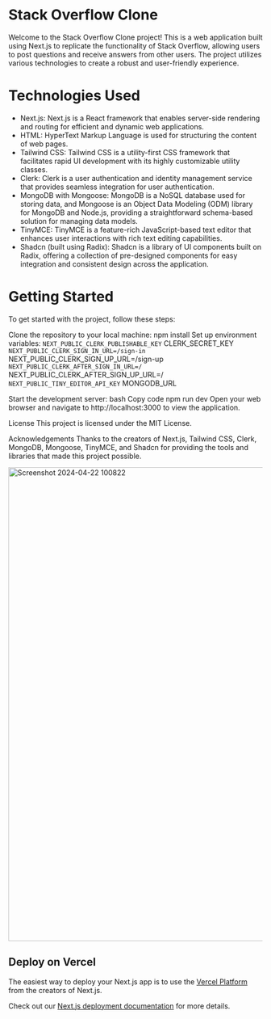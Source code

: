 
# Stack Overflow Clone
Welcome to the Stack Overflow Clone project! This is a web application built using Next.js to replicate the functionality of Stack Overflow, allowing users to post questions and receive answers from other users. The project utilizes various technologies to create a robust and user-friendly experience.

# Technologies Used
- Next.js: Next.js is a React framework that enables server-side rendering and routing for efficient and dynamic web applications.
- HTML: HyperText Markup Language is used for structuring the content of web pages.
- Tailwind CSS: Tailwind CSS is a utility-first CSS framework that facilitates rapid UI development with its highly customizable utility classes.
- Clerk: Clerk is a user authentication and identity management service that provides seamless integration for user authentication.
- MongoDB with Mongoose: MongoDB is a NoSQL database used for storing data, and Mongoose is an Object Data Modeling (ODM) library for MongoDB and Node.js, providing a straightforward schema-based solution for managing data models.
- TinyMCE: TinyMCE is a feature-rich JavaScript-based text editor that enhances user interactions with rich text editing capabilities.
- Shadcn (built using Radix): Shadcn is a library of UI components built on Radix, offering a collection of pre-designed components for easy integration and consistent design across the application.

# Getting Started
To get started with the project, follow these steps:

Clone the repository to your local machine:
npm install
Set up environment variables:
` NEXT_PUBLIC_CLERK_PUBLISHABLE_KEY
` CLERK_SECRET_KEY
` NEXT_PUBLIC_CLERK_SIGN_IN_URL=/sign-in
` NEXT_PUBLIC_CLERK_SIGN_UP_URL=/sign-up
` NEXT_PUBLIC_CLERK_AFTER_SIGN_IN_URL=/
` NEXT_PUBLIC_CLERK_AFTER_SIGN_UP_URL=/
` NEXT_PUBLIC_TINY_EDITOR_API_KEY
` MONGODB_URL

Start the development server:
bash
Copy code
npm run dev
Open your web browser and navigate to http://localhost:3000 to view the application.

License
This project is licensed under the MIT License.

Acknowledgements
Thanks to the creators of Next.js, Tailwind CSS, Clerk, MongoDB, Mongoose, TinyMCE, and Shadcn for providing the tools and libraries that made this project possible.

<img width="938" alt="Screenshot 2024-04-22 100822" src="https://github.com/ShamBB/stack_overflow_nextjs/assets/26355647/ca2d472a-8fdb-4792-ba16-227edd526cdf">


## Deploy on Vercel

The easiest way to deploy your Next.js app is to use the [Vercel Platform](https://vercel.com/new?utm_medium=default-template&filter=next.js&utm_source=create-next-app&utm_campaign=create-next-app-readme) from the creators of Next.js.

Check out our [Next.js deployment documentation](https://nextjs.org/docs/deployment) for more details.
